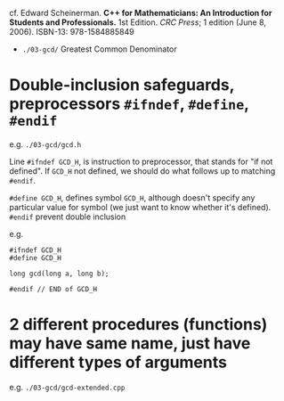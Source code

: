 cf. Edward Scheinerman. **C++ for Mathematicians: An Introduction for Students and Professionals.** 1st Edition. *CRC Press*; 1 edition (June 8, 2006). ISBN-13: 978-1584885849

- `./03-gcd/` Greatest Common Denominator  

# Double-inclusion safeguards, preprocessors `#ifndef`, `#define`, `#endif`  

e.g. `./03-gcd/gcd.h`  

Line `#ifndef GCD_H`, is instruction to preprocessor, that stands for "if not defined".  If `GCD_H` not defined, we should do what follows up to matching `#endif`.   

`#define GCD_H`, defines symbol `GCD_H`, although doesn't specify any particular value for symbol (we just want to know whether it's defined).    
`#endif` prevent double inclusion  

e.g. 
```  
#ifndef GCD_H
#define GCD_H  

long gcd(long a, long b);

#endif // END of GCD_H  
```  

# 2 different procedures (functions) may have same name, just have different types of arguments  

e.g. `./03-gcd/gcd-extended.cpp`  


